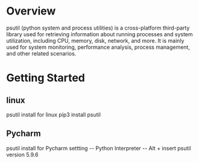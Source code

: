 # Overview
psutil (python system and process utilities) is a cross-platform third-party library used for retrieving information about running processes and system utilization, including CPU, memory, disk, network, and more. It is mainly used for system monitoring, performance analysis, process management, and other related scenarios.

# Getting Started 
## linux
psutil install for linux
pip3 install psutil

## Pycharm
psutil install for Pycharm
settting -- Python Interpreter -- Alt + insert
psutil version 5.9.6


